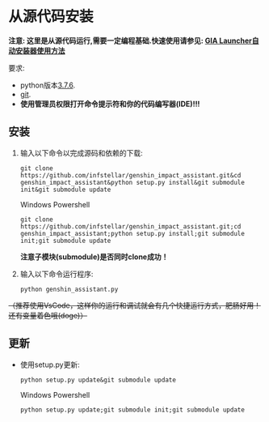 # 从源代码安装

<strong>注意: 这里是从源代码运行,需要一定编程基础.快速使用请参见:
[GIA Launcher自动安装器使用方法](doc/install.md)</strong>

要求:

- python版本[3.7.6](https://www.python.org/downloads/release/python-376/).
- [git](https://git-scm.com/download/win).
- **使用管理员权限打开命令提示符和你的代码编写器(IDE)!!!**

## 安装

1. 输入以下命令以完成源码和依赖的下载:

   ```shell
   git clone https://github.com/infstellar/genshin_impact_assistant.git&cd genshin_impact_assistant&python setup.py install&git submodule init&git submodule update
   ```
   Windows Powershell
   ```shell
   git clone https://github.com/infstellar/genshin_impact_assistant.git;cd genshin_impact_assistant;python setup.py install;git submodule init;git submodule update
   ```

   **注意子模块(submodule)是否同时clone成功！**

2. 输入以下命令运行程序:

   ```shell
   python genshin_assistant.py
   ```

~~（推荐使用VsCode，这样你的运行和调试就会有几个快捷运行方式，肥肠好用！还有变量着色哦(doge)）~~

## 更新

- 使用setup.py更新:
   ```shell
   python setup.py update&git submodule update
   ```
   Windows Powershell
    ```shell
   python setup.py update;git submodule init;git submodule update
   ```

